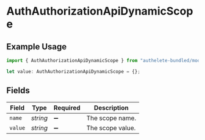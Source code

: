 # AuthAuthorizationApiDynamicScope

## Example Usage

```typescript
import { AuthAuthorizationApiDynamicScope } from "authelete-bundled/models/operations";

let value: AuthAuthorizationApiDynamicScope = {};
```

## Fields

| Field              | Type               | Required           | Description        |
| ------------------ | ------------------ | ------------------ | ------------------ |
| `name`             | *string*           | :heavy_minus_sign: | The scope name.    |
| `value`            | *string*           | :heavy_minus_sign: | The scope value.   |